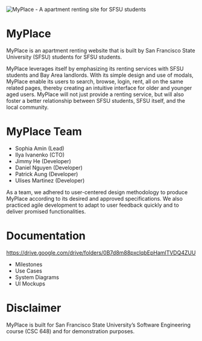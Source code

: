 ![MyPlace - A apartment renting site for SFSU students](public/img/ggbridge.jpg)

# MyPlace

MyPlace is an apartment renting website that is built by San Francisco State University (SFSU) students for SFSU students.

MyPlace leverages itself by emphasizing its renting services with SFSU students and Bay Area landlords.  With its simple design and use of modals, MyPlace enable its users to search, browse, login, rent, all on the same related pages, thereby creating an intuitive interface for older and younger aged users. MyPlace will not just provide a renting service, but will also foster a better relationship between SFSU students, SFSU itself, and the local community.

# MyPlace Team
* Sophia Amin (Lead)
* Ilya Ivanenko (CTO)
* Jimmy He (Developer)
* Daniel Nguyen (Developer)
* Patrick Aung (Developer)
* Ulises Martinez (Developer)

As a team, we adhered to user-centered design methodology to produce MyPlace according to its desired and approved specifications.  We also practiced agile development to adapt to user feedback quickly and to deliver promised functionalities.

# Documentation
https://drive.google.com/drive/folders/0B7d8m88pxclqbEpHamlTVDQ4ZUU
* Milestones
* Use Cases
* System Diagrams
* UI Mockups

# Disclaimer

MyPlace is built for San Francisco State University’s Software Engineering course (CSC 648) and for demonstration purposes.
